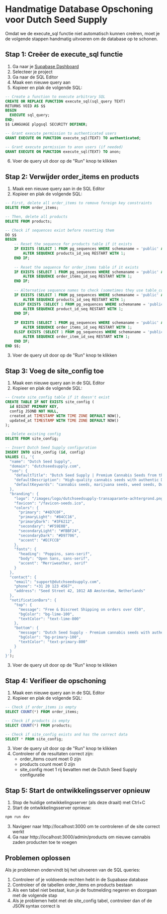 # Handmatige Database Opschoning voor Dutch Seed Supply

Omdat we de execute_sql functie niet automatisch kunnen creëren, moet je de volgende stappen handmatig uitvoeren om de database op te schonen.

## Stap 1: Creëer de execute_sql functie

1. Ga naar je [Supabase Dashboard](https://app.supabase.com)
2. Selecteer je project
3. Ga naar de SQL Editor
4. Maak een nieuwe query aan
5. Kopieer en plak de volgende SQL:

```sql
-- Create a function to execute arbitrary SQL
CREATE OR REPLACE FUNCTION execute_sql(sql_query TEXT)
RETURNS VOID AS $$
BEGIN
  EXECUTE sql_query;
END;
$$ LANGUAGE plpgsql SECURITY DEFINER;

-- Grant execute permission to authenticated users
GRANT EXECUTE ON FUNCTION execute_sql(TEXT) TO authenticated;

-- Grant execute permission to anon users (if needed)
GRANT EXECUTE ON FUNCTION execute_sql(TEXT) TO anon;
```

6. Voer de query uit door op de "Run" knop te klikken

## Stap 2: Verwijder order_items en products

1. Maak een nieuwe query aan in de SQL Editor
2. Kopieer en plak de volgende SQL:

```sql
-- First, delete all order_items to remove foreign key constraints
DELETE FROM order_items;

-- Then, delete all products
DELETE FROM products;

-- Check if sequences exist before resetting them
DO $$
BEGIN
    -- Reset the sequence for products table if it exists
    IF EXISTS (SELECT 1 FROM pg_sequences WHERE schemaname = 'public' AND sequencename = 'products_id_seq') THEN
        ALTER SEQUENCE products_id_seq RESTART WITH 1;
    END IF;
    
    -- Reset the sequence for order_items table if it exists
    IF EXISTS (SELECT 1 FROM pg_sequences WHERE schemaname = 'public' AND sequencename = 'order_items_id_seq') THEN
        ALTER SEQUENCE order_items_id_seq RESTART WITH 1;
    END IF;
    
    -- Alternative sequence names to check (sometimes they use table_column_seq naming pattern)
    IF EXISTS (SELECT 1 FROM pg_sequences WHERE schemaname = 'public' AND sequencename = 'products_id_seq') THEN
        ALTER SEQUENCE products_id_seq RESTART WITH 1;
    ELSIF EXISTS (SELECT 1 FROM pg_sequences WHERE schemaname = 'public' AND sequencename = 'product_id_seq') THEN
        ALTER SEQUENCE product_id_seq RESTART WITH 1;
    END IF;
    
    IF EXISTS (SELECT 1 FROM pg_sequences WHERE schemaname = 'public' AND sequencename = 'order_items_id_seq') THEN
        ALTER SEQUENCE order_items_id_seq RESTART WITH 1;
    ELSIF EXISTS (SELECT 1 FROM pg_sequences WHERE schemaname = 'public' AND sequencename = 'order_item_id_seq') THEN
        ALTER SEQUENCE order_item_id_seq RESTART WITH 1;
    END IF;
END $$;
```

3. Voer de query uit door op de "Run" knop te klikken

## Stap 3: Voeg de site_config toe

1. Maak een nieuwe query aan in de SQL Editor
2. Kopieer en plak de volgende SQL:

```sql
-- Create site_config table if it doesn't exist
CREATE TABLE IF NOT EXISTS site_config (
  id BIGINT PRIMARY KEY,
  config JSONB NOT NULL,
  created_at TIMESTAMP WITH TIME ZONE DEFAULT NOW(),
  updated_at TIMESTAMP WITH TIME ZONE DEFAULT NOW()
);

-- Delete existing config
DELETE FROM site_config;

-- Insert Dutch Seed Supply configuration
INSERT INTO site_config (id, config)
VALUES (1, '{
  "name": "Dutch Seed Supply",
  "domain": "dutchseedsupply.com",
  "seo": {
    "defaultTitle": "Dutch Seed Supply | Premium Cannabis Seeds from the Netherlands",
    "defaultDescription": "High-quality cannabis seeds with authentic Dutch genetics. Feminized, autoflowering, and CBD-rich varieties for collectors and growers.",
    "defaultKeywords": "cannabis seeds, marijuana seeds, weed seeds, Dutch genetics, feminized seeds, autoflower seeds, CBD seeds, Amsterdam seeds"
  },
  "branding": {
    "logo": "/images/logo/dutchseedsupply-transaparante-achtergrond.png",
    "favicon": "/favicon-seeds.ico",
    "colors": {
      "primary": "#4D7C0F",
      "primaryLight": "#84CC16",
      "primaryDark": "#3F6212",
      "secondary": "#F59E0B",
      "secondaryLight": "#FBBF24",
      "secondaryDark": "#D97706",
      "accent": "#ECFCCB"
    },
    "fonts": {
      "heading": "Poppins, sans-serif",
      "body": "Open Sans, sans-serif",
      "accent": "Merriweather, serif"
    }
  },
  "contact": {
    "email": "support@dutchseedsupply.com",
    "phone": "+31 20 123 4567",
    "address": "Seed Street 42, 1012 AB Amsterdam, Netherlands"
  },
  "notificationBars": {
    "top": {
      "message": "Free & Discreet Shipping on orders over €50",
      "bgColor": "bg-lime-100",
      "textColor": "text-lime-800"
    },
    "bottom": {
      "message": "Dutch Seed Supply - Premium cannabis seeds with authentic Dutch genetics",
      "bgColor": "bg-primary-100",
      "textColor": "text-primary-800"
    }
  }
}');
```

3. Voer de query uit door op de "Run" knop te klikken

## Stap 4: Verifieer de opschoning

1. Maak een nieuwe query aan in de SQL Editor
2. Kopieer en plak de volgende SQL:

```sql
-- Check if order_items is empty
SELECT COUNT(*) FROM order_items;

-- Check if products is empty
SELECT COUNT(*) FROM products;

-- Check if site_config exists and has the correct data
SELECT * FROM site_config;
```

3. Voer de query uit door op de "Run" knop te klikken
4. Controleer of de resultaten correct zijn:
   - order_items count moet 0 zijn
   - products count moet 0 zijn
   - site_config moet 1 rij bevatten met de Dutch Seed Supply configuratie

## Stap 5: Start de ontwikkelingsserver opnieuw

1. Stop de huidige ontwikkelingsserver (als deze draait) met Ctrl+C
2. Start de ontwikkelingsserver opnieuw:

```bash
npm run dev
```

3. Navigeer naar http://localhost:3000 om te controleren of de site correct werkt
4. Ga naar http://localhost:3000/admin/products om nieuwe cannabis zaden producten toe te voegen

## Problemen oplossen

Als je problemen ondervindt bij het uitvoeren van de SQL queries:

1. Controleer of je voldoende rechten hebt in de Supabase database
2. Controleer of de tabellen order_items en products bestaan
3. Als een tabel niet bestaat, kun je de foutmelding negeren en doorgaan met de volgende stap
4. Als je problemen hebt met de site_config tabel, controleer dan of de JSON syntax correct is
